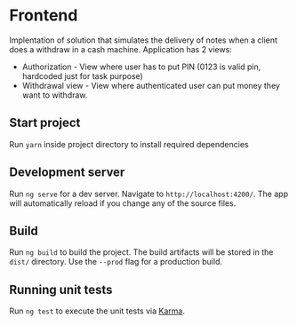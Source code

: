 # Frontend

Implentation of solution that simulates the delivery of notes when a client does a withdraw in a cash machine.
Application has 2 views:
* Authorization - View where user has to put PIN (0123 is valid pin, hardcoded just for task purpose)
* Withdrawal view - View where authenticated user can put money they want to withdraw.

## Start project

Run `yarn` inside project directory to install required dependencies

## Development server

Run `ng serve` for a dev server. Navigate to `http://localhost:4200/`. The app will automatically reload if you change any of the source files.


## Build

Run `ng build` to build the project. The build artifacts will be stored in the `dist/` directory. Use the `--prod` flag for a production build.

## Running unit tests

Run `ng test` to execute the unit tests via [Karma](https://karma-runner.github.io).
